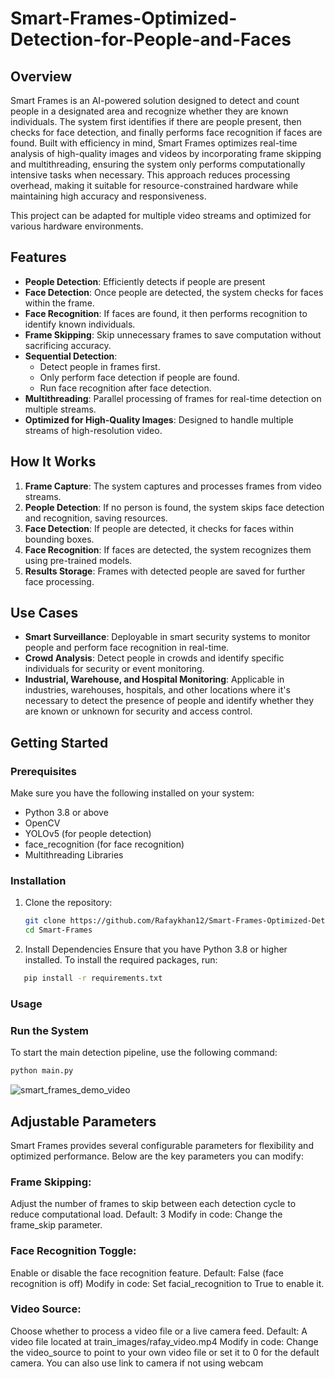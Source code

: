 # Smart-Frames-Optimized-Detection-for-People-and-Faces

## Overview
Smart Frames is an AI-powered solution designed to detect and count people in a designated area and recognize whether they are known individuals. The system first identifies if there are people present, then checks for face detection, and finally performs face recognition if faces are found. Built with efficiency in mind, Smart Frames optimizes real-time analysis of high-quality images and videos by incorporating frame skipping and multithreading, ensuring the system only performs computationally intensive tasks when necessary. This approach reduces processing overhead, making it suitable for resource-constrained hardware while maintaining high accuracy and responsiveness.

This project can be adapted for multiple video streams and optimized for various hardware environments.

## Features
- **People Detection**: Efficiently detects if people are present
- **Face Detection**: Once people are detected, the system checks for faces within the frame.
- **Face Recognition**: If faces are found, it then performs recognition to identify known individuals.
- **Frame Skipping**: Skip unnecessary frames to save computation without sacrificing accuracy.
- **Sequential Detection**:
  - Detect people in frames first.
  - Only perform face detection if people are found.
  - Run face recognition after face detection.
- **Multithreading**: Parallel processing of frames for real-time detection on multiple streams.
- **Optimized for High-Quality Images**: Designed to handle multiple streams of high-resolution video.

## How It Works
1. **Frame Capture**: The system captures and processes frames from video streams.
2. **People Detection**: If no person is found, the system skips face detection and recognition, saving resources.
3. **Face Detection**: If people are detected, it checks for faces within bounding boxes.
4. **Face Recognition**: If faces are detected, the system recognizes them using pre-trained models.
5. **Results Storage**: Frames with detected people are saved for further face processing.

## Use Cases
- **Smart Surveillance**: Deployable in smart security systems to monitor people and perform face recognition in real-time.
- **Crowd Analysis**: Detect people in crowds and identify specific individuals for security or event monitoring.
- **Industrial, Warehouse, and Hospital Monitoring**: Applicable in industries, warehouses, hospitals, and other locations where it's necessary to detect the presence of people and identify whether they are known or unknown for security and access control.

## Getting Started

### Prerequisites
Make sure you have the following installed on your system:
- Python 3.8 or above
- OpenCV
- YOLOv5 (for people detection)
- face_recognition (for face recognition)
- Multithreading Libraries

### Installation

1. Clone the repository:
   ```bash
   git clone https://github.com/Rafaykhan12/Smart-Frames-Optimized-Detection-for-People-and-Faces
   cd Smart-Frames

2. Install Dependencies
Ensure that you have Python 3.8 or higher installed. To install the required packages, run:

```bash
   pip install -r requirements.txt
```


### Usage

### Run the System
To start the main detection pipeline, use the following command:

```bash
python main.py
```
![smart_frames_demo_video](https://github.com/user-attachments/assets/f07615bf-7ed0-46ad-8633-96c047db2d1d)

## Adjustable Parameters
Smart Frames provides several configurable parameters for flexibility and optimized performance. Below are the key parameters you can modify:

### Frame Skipping: 
Adjust the number of frames to skip between each detection cycle to reduce computational load.
Default: 3
Modify in code: Change the frame_skip parameter.

### Face Recognition Toggle: 
Enable or disable the face recognition feature.
Default: False (face recognition is off)
Modify in code: Set facial_recognition to True to enable it.
### Video Source: 
Choose whether to process a video file or a live camera feed.
Default: A video file located at train_images/rafay_video.mp4
Modify in code: Change the video_source to point to your own video file or set it to 0 for the default camera. You can also use link to camera if not using webcam
